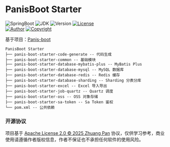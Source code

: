 # PanisBoot Starter

![SpringBoot](https://img.shields.io/badge/Spring%20Boot-3.3.0-blue.svg)
![JDK](https://img.shields.io/badge/JDK-21+-blue.svg)
![Version](https://img.shields.io/badge/Version-1.0.1--SNAPSHOT-blue.svg)
[![License](https://img.shields.io/badge/License-Apache%20License%202.0-B9D6AF.svg)](./LICENSE)
<br/>
[![Author](https://img.shields.io/badge/Author-paynezhuang-green.svg)](https://github.com/paynezhuang)
[![Copyright](https://img.shields.io/badge/Copyright-2024%20Zhuang%20Pan%20@PanisBootStarter-green.svg)](https://github.com/paynezhuang)


基于项目：[Panis-boot](https://github.com/paynezhuang/panis-boot)

```
PanisBoot Starter
├── panis-boot-starter-code-generate -- 代码生成
├── panis-boot-starter-common -- 基础模块
├── panis-boot-starter-database-mybatis-plus -- MyBatis Plus
├── panis-boot-starter-database-mysql -- MySQL 数据库
├── panis-boot-starter-database-redis -- Redis 缓存
├── panis-boot-starter-database-sharding -- Sharding 分表分库
├── panis-boot-starter-excel -- Excel 导入导出
├── panis-boot-starter-job-quartz -- Quartz 调度
├── panis-boot-starter-oss -- OSS 对象存储
├── panis-boot-starter-sa-token -- Sa Token 鉴权
└── pom.xml -- 公共依赖
```


### 开源协议

项目基于 [Apache License 2.0 © 2025 Zhuang Pan](./LICENSE) 协议，仅供学习参考，商业使用请遵循作者版权信息，作者不保证也不承担任何软件的使用风险。